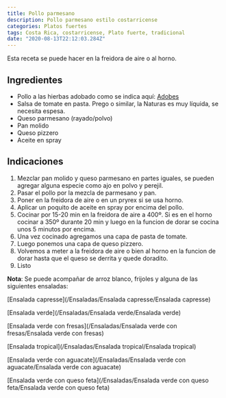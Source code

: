 ```yaml
---
title: Pollo parmesano
description: Pollo parmesano estilo costarricense
categories: Platos fuertes
tags: Costa Rica, costarricense, Plato fuerte, tradicional
date: "2020-08-13T22:12:03.284Z"
---
```


Esta receta se puede hacer en la freidora de aire o al horno.

## Ingredientes

- Pollo a las hierbas adobado como se indica aquí: [Adobes](/Adobes/Adobes/)
- Salsa de tomate en pasta. Prego o similar, la Naturas es muy líquida, se necesita espesa.
- Queso parmesano (rayado/polvo)
- Pan molido
- Queso pizzero
- Aceite en spray

## Indicaciones

1. Mezclar pan molido y queso parmesano en partes iguales, se pueden agregar alguna especie como ajo en polvo y perejil.
2. Pasar el pollo por la mezcla de parmesano y pan.
3. Poner en la freidora de aire o en un pryrex si se usa horno.
4. Aplicar un poquito de aceite en spray por encima del pollo.
5. Cocinar por 15-20 min en la freidora de aire a 400º. Si es en el horno cocinar a 350º durante 20 min y luego en la funcion de dorar se cocina unos 5 minutos por encima.
6. Una vez cocinado agregamos una capa de pasta de tomate.
7. Luego ponemos una capa de queso pizzero.
8. Volvemos a meter a la freidora de aire o bien al horno en la funcion de dorar hasta que el queso se derrita y quede doradito.
9. Listo

**Nota**: Se puede acompañar de arroz blanco, frijoles y alguna de las siguientes ensaladas:

[Ensalada capresse](/Ensaladas/Ensalada capresse/Ensalada capresse)

[Ensalada verde](/Ensaladas/Ensalada verde/Ensalada verde)

[Ensalada verde con fresas](/Ensaladas/Ensalada verde con fresas/Ensalada verde con fresas)

[Ensalada tropical](/Ensaladas/Ensalada tropical/Ensalada tropical)

[Ensalada verde con aguacate](/Ensaladas/Ensalada verde con aguacate/Ensalada verde con aguacate)

[Ensalada verde con queso feta](/Ensaladas/Ensalada verde con queso feta/Ensalada verde con queso feta)


